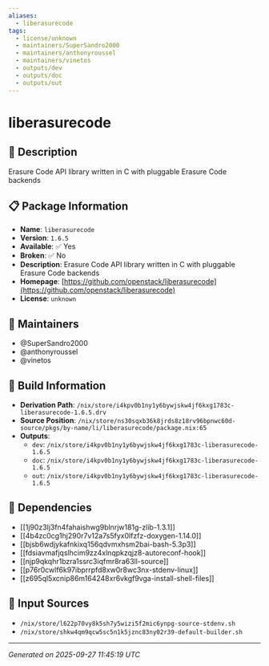```yaml
---
aliases:
  - liberasurecode
tags:
  - license/unknown
  - maintainers/SuperSandro2000
  - maintainers/anthonyroussel
  - maintainers/vinetos
  - outputs/dev
  - outputs/doc
  - outputs/out
---
```


# liberasurecode

## 📝 Description

Erasure Code API library written in C with pluggable Erasure Code backends

## 📋 Package Information

- **Name**: `liberasurecode`
- **Version**: `1.6.5`
- **Available**: ✅ Yes
- **Broken**: ✅ No
- **Description**: Erasure Code API library written in C with pluggable Erasure Code backends
- **Homepage**: [https://github.com/openstack/liberasurecode](https://github.com/openstack/liberasurecode)
- **License**: `unknown`
## 👥 Maintainers

- @SuperSandro2000
- @anthonyroussel
- @vinetos


## 🔧 Build Information

- **Derivation Path**: `/nix/store/i4kpv0b1ny1y6bywjskw4jf6kxg1783c-liberasurecode-1.6.5.drv`
- **Source Position**: `/nix/store/ns30sqxb36k8jrds8z18rv96bpnwc60d-source/pkgs/by-name/li/liberasurecode/package.nix:65`
- **Outputs**:
  - `dev`:  `/nix/store/i4kpv0b1ny1y6bywjskw4jf6kxg1783c-liberasurecode-1.6.5`
  - `doc`:  `/nix/store/i4kpv0b1ny1y6bywjskw4jf6kxg1783c-liberasurecode-1.6.5`
  - `out`:  `/nix/store/i4kpv0b1ny1y6bywjskw4jf6kxg1783c-liberasurecode-1.6.5`

## 🔗 Dependencies

- [[1j90z3lj3fn4fahaishwg9blnrjw181g-zlib-1.3.1]]
- [[4b4zc0cg1hj290r7v12a7s5fyx0lfzfz-doxygen-1.14.0]]
- [[bjsb6wdjykafnkixq156qdvmxhsm2bai-bash-5.3p3]]
- [[fdsiavmafjqslhcim9zz4xlnqpkzqjz8-autoreconf-hook]]
- [[njp9qkqhr1bzra1ssrc3iqfmr8ra63ll-source]]
- [[p76r0cwlf6k97ibprrpfd8xw0r8wc3nx-stdenv-linux]]
- [[z695ql5xcnip86m164248xr6vkgf9vga-install-shell-files]]

## 📁 Input Sources

- `/nix/store/l622p70vy8k5sh7y5wizi5f2mic6ynpg-source-stdenv.sh`
- `/nix/store/shkw4qm9qcw5sc5n1k5jznc83ny02r39-default-builder.sh`

---
*Generated on 2025-09-27 11:45:19 UTC*
